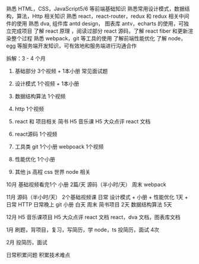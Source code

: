 熟悉 HTML，CSS，JavaScript5/6 等前端基础知识
熟悉常用设计模式，数据结构，算法，Http 相关知识
熟悉 react，react-router，redux 和 redux 相关中间件的使用
熟悉 dva, 组件库 antd design， 图表库 antv，echarts 的使用，可独立完成项目 
了解 react 原理 ，阅读过部分 react 源码，了解 react fiber 和更新渲染整个过程
熟悉 webpack，git 等工具的使用
了解前端性能优化
了解 node，egg 等服务端开发知识，可有效地和服务端进行沟通合作

拆解：3 - 4 个月

1. 基础部分
3个视频 + 1本小册
常见面试题

2. 设计模式
1个视频 + 1本小册

3. 数据结构算法
1个视频

4. http
1个视频

5. react 和 项目相关
简书
H5 音乐课
H5 大众点评
react 文档

6. react源码
1个视频

7. 工具类
git 1个小册
webpoack 1个视频

8. 性能优化
1个小册

9. 其他
js 高程
css 世界
node 相关



10月
基础视频看完1个
小册 2篇/天
源码（半小时/天）
周末 webpack

11月
源码（半小时/天）
2个基础视频课 日常
设计模式 + 小册 + 性能优化 1天 + 日常
HTTP 日常晚上
git 小册 白天
周末 
简书项目 2天
数据结构算法 5天


12月
H5 音乐课项目
H5 大众点评
react 文档
react，dva 文档，图表库文档

1月
刷题，背项目，复习，写简历，学 node，ts
投简历，面试 4次

2月
投简历，面试

日常积累问题
积累技术难点
